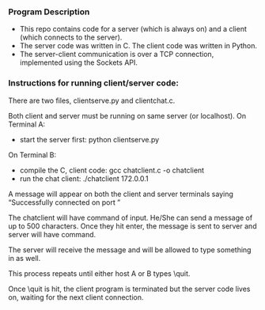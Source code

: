 ### Program Description

- This repo contains code for a server (which is always on) and a client (which connects to the server). 
- The server code was written in C. The client code was written in Python. 
- The server-client communication is over a TCP connection, implemented using the Sockets API. 

### Instructions for running client/server code:

There are two files, clientserve.py and clientchat.c.

Both client and server must be running on same server (or localhost).
On Terminal A:
- start the server first: python clientserve.py <PORT NUM>


On Terminal B:
- compile the C, client code: gcc chatclient.c -o chatclient
- run the chat client: ./chatclient 172.0.0.1 <PORT NUM>


A message will appear on both the client and server terminals saying “Successfully connected on port <PORT NUM>”


The chatclient will have command of input. He/She can send a message of up to 500 characters. Once they hit enter, the message is sent to server and server will have command.


The server will receive the message and will be allowed to type something in as well. 


This process repeats until either host A or B types \quit.


Once \quit is hit, the client program is terminated but the server code lives on, waiting for the next client connection.
